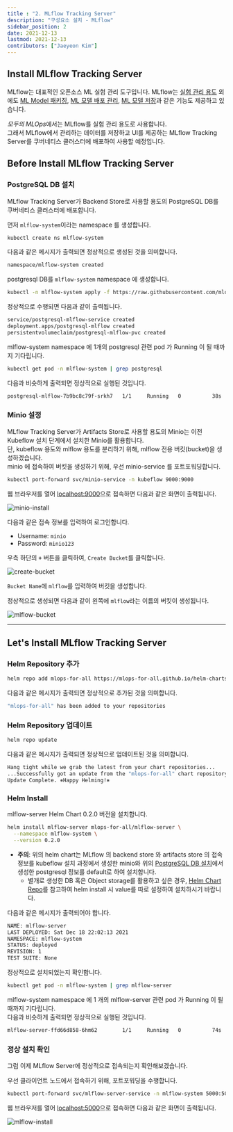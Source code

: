 ```yaml
---
title : "2. MLflow Tracking Server"
description: "구성요소 설치 - MLflow"
sidebar_position: 2
date: 2021-12-13
lastmod: 2021-12-13
contributors: ["Jaeyeon Kim"]
---
```


## Install MLflow Tracking Server

MLflow는 대표적인 오픈소스 ML 실험 관리 도구입니다. MLflow는 [실험 관리 용도](https://mlflow.org/docs/latest/tracking.html#tracking) 외에도 [ML Model 패키징](https://mlflow.org/docs/latest/projects.html#projects), [ML 모델 배포 관리](https://mlflow.org/docs/latest/models.html#models), [ML 모델 저장](https://mlflow.org/docs/latest/model-registry.html#registry)과 같은 기능도 제공하고 있습니다.

*모두의 MLOps*에서는 MLflow를 실험 관리 용도로 사용합니다.  
그래서 MLflow에서 관리하는 데이터를 저장하고 UI를 제공하는 MLflow Tracking Server를 쿠버네티스 클러스터에 배포하여 사용할 예정입니다.

## Before Install MLflow Tracking Server

### PostgreSQL DB 설치

MLflow Tracking Server가 Backend Store로 사용할 용도의 PostgreSQL DB를 쿠버네티스 클러스터에 배포합니다.

먼저 `mlflow-system`이라는 namespace 를 생성합니다.

```bash
kubectl create ns mlflow-system
```

다음과 같은 메시지가 출력되면 정상적으로 생성된 것을 의미합니다.

```bash
namespace/mlflow-system created
```

postgresql DB를 `mlflow-system` namespace 에 생성합니다.

```bash
kubectl -n mlflow-system apply -f https://raw.githubusercontent.com/mlops-for-all/helm-charts/b94b5fe4133f769c04b25068b98ccfa7a505aa60/mlflow/manifests/postgres.yaml 
```

정상적으로 수행되면 다음과 같이 출력됩니다.

```bash
service/postgresql-mlflow-service created
deployment.apps/postgresql-mlflow created
persistentvolumeclaim/postgresql-mlflow-pvc created
```

mlflow-system namespace 에 1개의 postgresql 관련 pod 가 Running 이 될 때까지 기다립니다.

```bash
kubectl get pod -n mlflow-system | grep postgresql
```

다음과 비슷하게 출력되면 정상적으로 실행된 것입니다.

```bash
postgresql-mlflow-7b9bc8c79f-srkh7   1/1     Running   0          38s
```

### Minio 설정

MLflow Tracking Server가 Artifacts Store로 사용할 용도의 Minio는 이전 Kubeflow 설치 단계에서 설치한 Minio를 활용합니다.  
단, kubeflow 용도와 mlflow 용도를 분리하기 위해, mlflow 전용 버킷(bucket)을 생성하겠습니다.  
minio 에 접속하여 버킷을 생성하기 위해, 우선 minio-service 를 포트포워딩합니다.

```bash
kubectl port-forward svc/minio-service -n kubeflow 9000:9000
```

웹 브라우저를 열어 [localhost:9000](http://localhost:9000)으로 접속하면 다음과 같은 화면이 출력됩니다.

![minio-install](./img/minio-install.png)


다음과 같은 접속 정보를 입력하여 로그인합니다.

- Username: `minio`
- Password: `minio123`

우측 하단의 **`+`** 버튼을 클릭하여, `Create Bucket`를 클릭합니다.

![create-bucket](./img/create-bucket.png)


`Bucket Name`에 `mlflow`를 입력하여 버킷을 생성합니다.

정상적으로 생성되면 다음과 같이 왼쪽에 `mlflow`라는 이름의 버킷이 생성됩니다.

![mlflow-bucket](./img/mlflow-bucket.png)


---

## Let's Install MLflow Tracking Server

### Helm Repository 추가

```bash
helm repo add mlops-for-all https://mlops-for-all.github.io/helm-charts
```

다음과 같은 메시지가 출력되면 정상적으로 추가된 것을 의미합니다.

```bash
"mlops-for-all" has been added to your repositories
```

### Helm Repository 업데이트

```bash
helm repo update
```

다음과 같은 메시지가 출력되면 정상적으로 업데이트된 것을 의미합니다.

```bash
Hang tight while we grab the latest from your chart repositories...
...Successfully got an update from the "mlops-for-all" chart repository
Update Complete. ⎈Happy Helming!⎈
```

### Helm Install

mlflow-server Helm Chart 0.2.0 버전을 설치합니다.

```bash
helm install mlflow-server mlops-for-all/mlflow-server \
  --namespace mlflow-system \
  --version 0.2.0
```

- **주의**: 위의 helm chart는 MLflow 의 backend store 와 artifacts store 의 접속 정보를 kubeflow 설치 과정에서 생성한 minio와 위의 [PostgreSQL DB 설치](#postgresql-db-설치)에서 생성한 postgresql 정보를 default로 하여 설치합니다.
  - 별개로 생성한 DB 혹은 Object storage를 활용하고 싶은 경우, [Helm Chart Repo](https://github.com/mlops-for-all/helm-charts/tree/main/mlflow/chart)를 참고하여 helm install 시 value를 따로 설정하여 설치하시기 바랍니다.

다음과 같은 메시지가 출력되어야 합니다.

```bash
NAME: mlflow-server
LAST DEPLOYED: Sat Dec 18 22:02:13 2021
NAMESPACE: mlflow-system
STATUS: deployed
REVISION: 1
TEST SUITE: None
```

정상적으로 설치되었는지 확인합니다.

```bash
kubectl get pod -n mlflow-system | grep mlflow-server
```

mlflow-system namespace 에 1 개의 mlflow-server 관련 pod 가 Running 이 될 때까지 기다립니다.  
다음과 비슷하게 출력되면 정상적으로 실행된 것입니다.

```bash
mlflow-server-ffd66d858-6hm62        1/1     Running   0          74s
```

### 정상 설치 확인

그럼 이제 MLflow Server에 정상적으로 접속되는지 확인해보겠습니다.

우선 클라이언트 노드에서 접속하기 위해, 포트포워딩을 수행합니다.

```bash
kubectl port-forward svc/mlflow-server-service -n mlflow-system 5000:5000
```

웹 브라우저를 열어 [localhost:5000](http://localhost:5000)으로 접속하면 다음과 같은 화면이 출력됩니다.

![mlflow-install](./img/mlflow-install.png)

